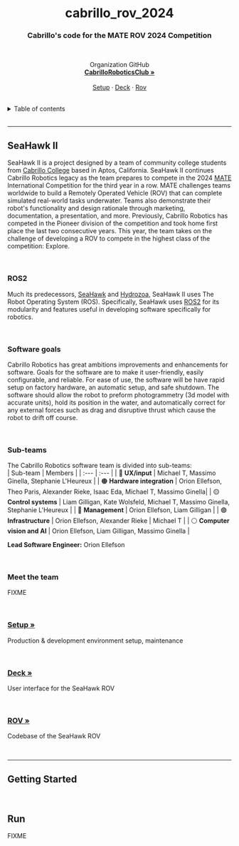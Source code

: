 <h1 align="center">cabrillo_rov_2024</h1>
<h3 align="center">Cabrillo's code for the MATE ROV 2024 Competition</h3>

<br>
  <p align="center">
    Organization GitHub
    <br />
    <a href="https://github.com/CabrilloRoboticsClub"><strong>CabrilloRoboticsClub »</strong></a>
    <br />
    <br />
    <a href="https://github.com/CabrilloRoboticsClub/setup">Setup</a>
    ·
    <a href="https://github.com/CabrilloRoboticsClub/deck">Deck</a>
    ·
    <a href="https://github.com/CabrilloRoboticsClub/rov">Rov</a>
  </p>
</div>
<br>

<details>
  <summary>Table of contents</summary>
  <ol>
    <li><a href="#seahawk-ii">SeaHawk II</a>
      <ol>
        <li><a href="#ros2">ROS2</a>
        <li><a href="#software-goals">Software goals</a>
        <li><a href="#sub-teams">Sub-teams</a>
        <li><a href="#meet-the-team">Meet the team</a>
        <li><a href="#setup-">Setup</a>
        <li><a href="#deck-">Deck</a>
        <li><a href="#rov->ROV"</a>
      </ol>
    <li><a href="#getting-started">Getting started</a></li>
    <li><a href="#run">Run</a></li>
  </ol>
</details>
<br>

---
## SeaHawk II
SeaHawk II is a project designed by a team of community college students from [Cabrillo College](https://www.cabrillo.edu/) based in Aptos, California. SeaHawk II continues Cabrillo Robotics legacy as the team prepares to compete in the 2024 [MATE](https://materovcompetition.org/world-championship) International Competition for the third year in a row. MATE challenges teams worldwide to build a Remotely Operated Vehicle (ROV) that can complete simulated real-world tasks underwater. Teams also demonstrate their robot's functionality and design rationale through marketing, documentation, a presentation, and more. Previously, Cabrillo Robotics has competed in the Pioneer division of the competition and took home first place the last two consecutive years. This year, the team takes on the challenge of developing a ROV to compete in the highest class of the competition: Explore. 

<br>

### ROS2
Much its predecessors, [SeaHawk](https://github.com/CabrilloRoboticsClub/cabrillo_rov_2023) and [Hydrozoa](https://github.com/CabrilloRoboticsClub/cabrillo_rov_2022), SeaHawk II uses The Robot Operating System (ROS). Specifically, SeaHawk uses [ROS2](https://docs.ros.org/en/foxy/index.html) for its modularity and features useful in developing software specifically for robotics. 

<br>

### Software goals
Cabrillo Robotics has great ambitions improvements and enhancements for software. Goals for the software are to make it user-friendly, easily configurable, and reliable. For ease of use, the software will be have rapid setup on factory hardware, an automatic setup, and safe shutdown. The software should allow the robot to preform photogrammetry (3d model with accurate units), hold its position in the water, and automatically correct for any external forces such as drag and disruptive thrust which cause the robot to drift off course. 

<br>

### Sub-teams
The Cabrillo Robotics software team is divided into sub-teams:  
| Sub-team | Members | 
| :--- | :--- | 
| 🔴 **UX/input** | Michael T, Massimo Ginella, Stephanie L'Heureux | 
| 🟠 **Hardware integration** | Orion Ellefson, Theo Paris, Alexander Rieke, Isaac Eda, Michael T, Massimo Ginella|
| 🟡 **Control systems** | Liam Gilligan, Kate Wolsfeld, Michael T, Massimo Ginella, Stephanie L'Heureux | 
| 🔵 **Management** | Orion Ellefson, Liam Gilligan | 
| 🟣 **Infrastructure** | Orion Ellefson, Alexander Rieke | Michael T |
| ⚪️ **Computer vision and AI** | Orion Ellefson, Liam Gilligan, Massimo Ginella |

**Lead Software Engineer:** Orion Ellefson

<br>

### Meet the team
FIXME

<br>


### [Setup »](https://github.com/CabrilloRoboticsClub/setup)
Production & development environment setup, maintenance

<br>

### [Deck »](https://github.com/CabrilloRoboticsClub/deck)
User interface for the SeaHawk ROV

<br>

### [ROV »](https://github.com/CabrilloRoboticsClub/rov)
Codebase of the SeaHawk ROV

<br>

<!-- GETTING STARTED -->

---
## Getting Started


<br>

## Run
FIXME

<br>
